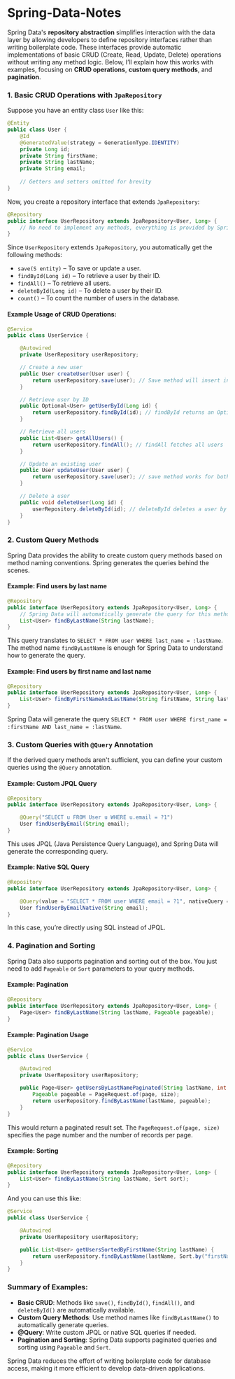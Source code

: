 # Spring-Data-Notes
Spring Data's **repository abstraction** simplifies interaction with the data layer by allowing developers to define repository interfaces rather than writing boilerplate code. These interfaces provide automatic implementations of basic CRUD (Create, Read, Update, Delete) operations without writing any method logic. Below, I’ll explain how this works with examples, focusing on **CRUD operations**, **custom query methods**, and **pagination**.

### 1. **Basic CRUD Operations with `JpaRepository`**

Suppose you have an entity class `User` like this:

```java
@Entity
public class User {
    @Id
    @GeneratedValue(strategy = GenerationType.IDENTITY)
    private Long id;
    private String firstName;
    private String lastName;
    private String email;
    
    // Getters and setters omitted for brevity
}
```

Now, you create a repository interface that extends `JpaRepository`:

```java
@Repository
public interface UserRepository extends JpaRepository<User, Long> {
    // No need to implement any methods, everything is provided by Spring Data
}
```

Since `UserRepository` extends `JpaRepository`, you automatically get the following methods:
- `save(S entity)` – To save or update a user.
- `findById(Long id)` – To retrieve a user by their ID.
- `findAll()` – To retrieve all users.
- `deleteById(Long id)` – To delete a user by their ID.
- `count()` – To count the number of users in the database.

#### Example Usage of CRUD Operations:

```java
@Service
public class UserService {

    @Autowired
    private UserRepository userRepository;

    // Create a new user
    public User createUser(User user) {
        return userRepository.save(user); // Save method will insert into the DB
    }

    // Retrieve user by ID
    public Optional<User> getUserById(Long id) {
        return userRepository.findById(id); // findById returns an Optional
    }

    // Retrieve all users
    public List<User> getAllUsers() {
        return userRepository.findAll(); // findAll fetches all users
    }

    // Update an existing user
    public User updateUser(User user) {
        return userRepository.save(user); // save method works for both insert and update
    }

    // Delete a user
    public void deleteUser(Long id) {
        userRepository.deleteById(id); // deleteById deletes a user by ID
    }
}
```

### 2. **Custom Query Methods**
Spring Data provides the ability to create custom query methods based on method naming conventions. Spring generates the queries behind the scenes.

#### Example: Find users by last name

```java
@Repository
public interface UserRepository extends JpaRepository<User, Long> {
    // Spring Data will automatically generate the query for this method
    List<User> findByLastName(String lastName);
}
```

This query translates to `SELECT * FROM user WHERE last_name = :lastName`. The method name `findByLastName` is enough for Spring Data to understand how to generate the query.

#### Example: Find users by first name and last name

```java
@Repository
public interface UserRepository extends JpaRepository<User, Long> {
    List<User> findByFirstNameAndLastName(String firstName, String lastName);
}
```

Spring Data will generate the query `SELECT * FROM user WHERE first_name = :firstName AND last_name = :lastName`.

### 3. **Custom Queries with `@Query` Annotation**
If the derived query methods aren't sufficient, you can define your custom queries using the `@Query` annotation.

#### Example: Custom JPQL Query

```java
@Repository
public interface UserRepository extends JpaRepository<User, Long> {

    @Query("SELECT u FROM User u WHERE u.email = ?1")
    User findUserByEmail(String email);
}
```

This uses JPQL (Java Persistence Query Language), and Spring Data will generate the corresponding query.

#### Example: Native SQL Query

```java
@Repository
public interface UserRepository extends JpaRepository<User, Long> {

    @Query(value = "SELECT * FROM user WHERE email = ?1", nativeQuery = true)
    User findUserByEmailNative(String email);
}
```

In this case, you’re directly using SQL instead of JPQL.

### 4. **Pagination and Sorting**
Spring Data also supports pagination and sorting out of the box. You just need to add `Pageable` or `Sort` parameters to your query methods.

#### Example: Pagination

```java
@Repository
public interface UserRepository extends JpaRepository<User, Long> {
    Page<User> findByLastName(String lastName, Pageable pageable);
}
```

#### Example: Pagination Usage

```java
@Service
public class UserService {

    @Autowired
    private UserRepository userRepository;

    public Page<User> getUsersByLastNamePaginated(String lastName, int page, int size) {
        Pageable pageable = PageRequest.of(page, size);
        return userRepository.findByLastName(lastName, pageable);
    }
}
```

This would return a paginated result set. The `PageRequest.of(page, size)` specifies the page number and the number of records per page.

#### Example: Sorting

```java
@Repository
public interface UserRepository extends JpaRepository<User, Long> {
    List<User> findByLastName(String lastName, Sort sort);
}
```

And you can use this like:

```java
@Service
public class UserService {

    @Autowired
    private UserRepository userRepository;

    public List<User> getUsersSortedByFirstName(String lastName) {
        return userRepository.findByLastName(lastName, Sort.by("firstName").ascending());
    }
}
```

### Summary of Examples:
- **Basic CRUD**: Methods like `save()`, `findById()`, `findAll()`, and `deleteById()` are automatically available.
- **Custom Query Methods**: Use method names like `findByLastName()` to automatically generate queries.
- **@Query**: Write custom JPQL or native SQL queries if needed.
- **Pagination and Sorting**: Spring Data supports paginated queries and sorting using `Pageable` and `Sort`.

Spring Data reduces the effort of writing boilerplate code for database access, making it more efficient to develop data-driven applications.

